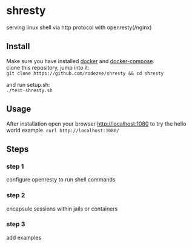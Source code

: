 # shresty

serving linux shell via http protocol with openresty(/nginx) 

## Install
Make sure you have installed [docker](https://docs.docker.com/get-docker/) and [docker-compose](https://docs.docker.com/compose/install/).  
clone this repository, jump into it:  
``
git clone https://github.com/rodezee/shresty && cd shresty
``
  
and run setup.sh:  
``
./test-shresty.sh
``
  
## Usage
After installation open your browser [http://localhost:1080](http://localhost:1080) to try the hello world example.
``
curl http://localhost:1080/
``
  
## Steps

### step 1
configure openresty to run shell commands

### step 2
encapsule sessions within jails or containers

### step 3
add examples
